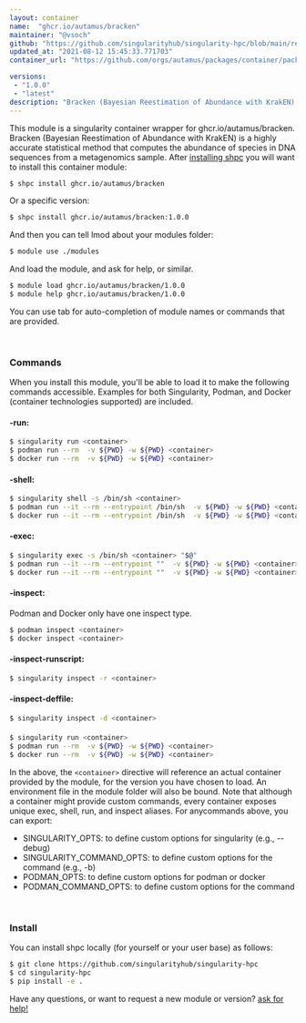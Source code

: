 ```yaml
---
layout: container
name:  "ghcr.io/autamus/bracken"
maintainer: "@vsoch"
github: "https://github.com/singularityhub/singularity-hpc/blob/main/registry/ghcr.io/autamus/bracken/container.yaml"
updated_at: "2021-08-12 15:45:33.771703"
container_url: "https://github.com/orgs/autamus/packages/container/package/bracken"

versions:
 - "1.0.0"
 - "latest"
description: "Bracken (Bayesian Reestimation of Abundance with KrakEN) is a highly accurate statistical method that computes the abundance of species in DNA sequences from a metagenomics sample."
---
```


This module is a singularity container wrapper for ghcr.io/autamus/bracken.
Bracken (Bayesian Reestimation of Abundance with KrakEN) is a highly accurate statistical method that computes the abundance of species in DNA sequences from a metagenomics sample.
After [installing shpc](#install) you will want to install this container module:

```bash
$ shpc install ghcr.io/autamus/bracken
```

Or a specific version:

```bash
$ shpc install ghcr.io/autamus/bracken:1.0.0
```

And then you can tell lmod about your modules folder:

```bash
$ module use ./modules
```

And load the module, and ask for help, or similar.

```bash
$ module load ghcr.io/autamus/bracken/1.0.0
$ module help ghcr.io/autamus/bracken/1.0.0
```

You can use tab for auto-completion of module names or commands that are provided.

<br>

### Commands

When you install this module, you'll be able to load it to make the following commands accessible.
Examples for both Singularity, Podman, and Docker (container technologies supported) are included.

#### -run:

```bash
$ singularity run <container>
$ podman run --rm  -v ${PWD} -w ${PWD} <container>
$ docker run --rm  -v ${PWD} -w ${PWD} <container>
```

#### -shell:

```bash
$ singularity shell -s /bin/sh <container>
$ podman run --it --rm --entrypoint /bin/sh  -v ${PWD} -w ${PWD} <container>
$ docker run --it --rm --entrypoint /bin/sh  -v ${PWD} -w ${PWD} <container>
```

#### -exec:

```bash
$ singularity exec -s /bin/sh <container> "$@"
$ podman run --it --rm --entrypoint ""  -v ${PWD} -w ${PWD} <container> "$@"
$ docker run --it --rm --entrypoint ""  -v ${PWD} -w ${PWD} <container> "$@"
```

#### -inspect:

Podman and Docker only have one inspect type.

```bash
$ podman inspect <container>
$ docker inspect <container>
```

#### -inspect-runscript:

```bash
$ singularity inspect -r <container>
```

#### -inspect-deffile:

```bash
$ singularity inspect -d <container>
```



#### 

```bash
$ singularity run <container>
$ podman run --rm  -v ${PWD} -w ${PWD} <container>
$ docker run --rm  -v ${PWD} -w ${PWD} <container>
```


In the above, the `<container>` directive will reference an actual container provided
by the module, for the version you have chosen to load. An environment file in the
module folder will also be bound. Note that although a container
might provide custom commands, every container exposes unique exec, shell, run, and
inspect aliases. For anycommands above, you can export:

 - SINGULARITY_OPTS: to define custom options for singularity (e.g., --debug)
 - SINGULARITY_COMMAND_OPTS: to define custom options for the command (e.g., -b)
 - PODMAN_OPTS: to define custom options for podman or docker
 - PODMAN_COMMAND_OPTS: to define custom options for the command

<br>
  
### Install

You can install shpc locally (for yourself or your user base) as follows:

```bash
$ git clone https://github.com/singularityhub/singularity-hpc
$ cd singularity-hpc
$ pip install -e .
```

Have any questions, or want to request a new module or version? [ask for help!](https://github.com/singularityhub/singularity-hpc/issues)
